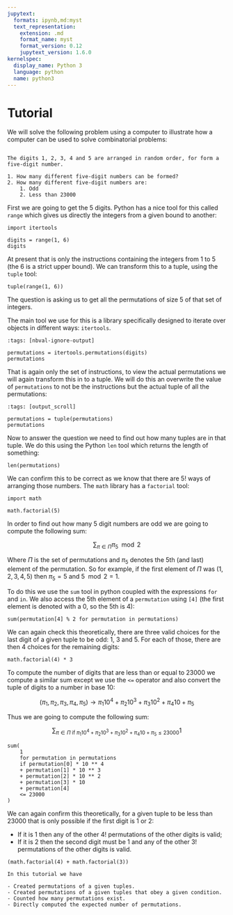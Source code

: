 ```yaml
---
jupytext:
  formats: ipynb,md:myst
  text_representation:
    extension: .md
    format_name: myst
    format_version: 0.12
    jupytext_version: 1.6.0
kernelspec:
  display_name: Python 3
  language: python
  name: python3
---
```


# Tutorial

We will solve the following problem using a computer to illustrate how a
computer can be used to solve combinatorial problems:

```{admonition} Problem

The digits 1, 2, 3, 4 and 5 are arranged in random order, for form a five-digit number.

1. How many different five-digit numbers can be formed?
2. How many different five-digit numbers are:
    1. Odd
    2. Less than 23000
```

First we are going to get the 5 digits. Python has a nice tool for this called
`range` which gives us directly the integers from a given bound to another:

```{code-cell} ipython3
import itertools

digits = range(1, 6)
digits
```

At present that is only the instructions containing the integers from 1 to 5
(the 6 is a strict upper bound). We can transform this to a tuple, using the
`tuple` tool:

```{code-cell} ipython3
tuple(range(1, 6))
```

The question is asking us to get all the permutations of size 5 of that set of
integers.

The main tool we use for this is a library specifically designed to iterate over
objects in different ways: `itertools`.

```{code-cell} ipython3
:tags: [nbval-ignore-output]

permutations = itertools.permutations(digits)
permutations
```

That is again only the set of instructions, to view the actual permutations we
will again transform this in to a tuple. We will do this an overwrite the value
of `permutations` to not be the instructions but the actual tuple of all the
permutations:

```{code-cell} ipython3
:tags: [output_scroll]

permutations = tuple(permutations)
permutations
```

Now to answer the question we need to find out how many tuples are in that
tuple. We do this using the Python `len` tool which returns the length of
something:

```{code-cell} ipython3
len(permutations)
```

We can confirm this to be correct as we know that there are $5!$ ways of
arranging those numbers. The `math` library has a `factorial` tool:

```{code-cell} ipython3
import math

math.factorial(5)
```

In order to find out how many 5 digit numbers are odd we are going to compute
the following sum:

$$
    \sum_{\pi \in \Pi} \pi_5 \mod 2
$$

Where $\Pi$ is the set of permutations and $\pi_5$ denotes the 5th (and last)
element of the permutation. So for example, if the first element of $\Pi$ was
$(1, 2, 3, 4, 5)$ then $\pi_5=5$ and $5 \mod 2=1$.

To do this we use the `sum` tool in python coupled with the expressions `for`
and `in`. We also access the 5th element of a `permutation` using `[4]` (the
first element is denoted with a 0, so the 5th is 4):

```{code-cell} ipython3
sum(permutation[4] % 2 for permutation in permutations)
```

We can again check this theoretically, there are three valid choices for the
last digit of a given tuple to be odd: $1$, $3$ and $5$. For each of those,
there are then 4 choices for the remaining digits:

```{code-cell} ipython3
math.factorial(4) * 3
```

To compute the number of digits that are less than or equal to 23000 we compute a
similar sum except we use the `<=` operator and also convert the tuple of digits
to a number in base 10:

$$
    (\pi_1, \pi_2, \pi_3, \pi_4, \pi_5) \to \pi_1 10 ^ 4 + \pi_2 10 ^ 3 + \pi_3 10 ^ 2 + \pi_4 10 + \pi_5
$$

Thus we are going to compute the following sum:

$$
    \sum_{\pi \in \Pi \text{ if }\pi_1 10 ^ 4 + \pi_2 10 ^ 3 + \pi_3 10 ^ 2 + \pi_4 10 + \pi_5 \leq 23000} 1
$$

```{code-cell} ipython3
sum(
    1
    for permutation in permutations
    if permutation[0] * 10 ** 4
    + permutation[1] * 10 ** 3
    + permutation[2] * 10 ** 2
    + permutation[3] * 10
    + permutation[4]
    <= 23000
)
```

We can again confirm this theoretically, for a given tuple to be less than 23000
that is only possible if the first digit is 1 or 2:

- If it is 1 then any of the other $4!$ permutations of the other digits is
  valid;
- If it is 2 then the second digit must be 1 and any of the other $3!$
  permutations of the other digits is valid.

```{code-cell} ipython3
(math.factorial(4) + math.factorial(3))
```

```{important}
In this tutorial we have

- Created permutations of a given tuples.
- Created permutations of a given tuples that obey a given condition.
- Counted how many permutations exist.
- Directly computed the expected number of permutations.
```
